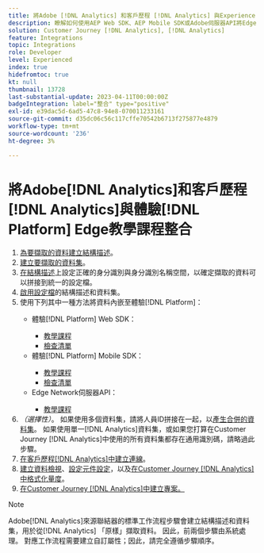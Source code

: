 ```yaml
---
title: 將Adobe [!DNL Analytics] 和客戶歷程 [!DNL Analytics] 與Experience [!DNL Platform] Edge教學課程整合
description: 瞭解如何使用AEP Web SDK、AEP Mobile SDK或Adobe伺服器API將Edge Network [!DNL Analytics] 與Customer Journey [!DNL Analytics] 整合。
solution: Customer Journey [!DNL Analytics], [!DNL Analytics]
feature: Integrations
topic: Integrations
role: Developer
level: Experienced
index: true
hidefromtoc: true
kt: null
thumbnail: 13728
last-substantial-update: 2023-04-11T00:00:00Z
badgeIntegration: label="整合" type="positive"
exl-id: e39dac5d-6ad5-47c8-94e8-070011233161
source-git-commit: d35dc06c56c117cffe70542b6713f275877e4879
workflow-type: tm+mt
source-wordcount: '236'
ht-degree: 3%

---
```


# 將Adobe[!DNL Analytics]和客戶歷程[!DNL Analytics]與體驗[!DNL Platform] Edge教學課程整合

<ol>
    <li><a href="https://experienceleague.adobe.com/zh-hant?lang=en#dashboard/learning" _target="_blank" rel="noopener noreferrer">為要擷取的資料建立結構描述</a>。</li>
    <li><a href="https://experienceleague.adobe.com/docs/platform-learn/tutorials/data-ingestion/create-datasets-and-ingest-data.html?lang=zh-Hant" _target="_blank" rel="noopener noreferrer">建立要擷取的資料集</a>。</a></li>
    <li><a href="https://experienceleague.adobe.com/docs/platform-learn/tutorials/identities/label-ingest-and-verify-identity-data.html?lang=zh-Hant" _target="_blank" rel="noopener noreferrer">在結構描述</a>上設定正確的身分識別與身分識別名稱空間，以確定擷取的資料可以拼接到統一的設定檔。</li> 
    <li><a href="https://experienceleague.adobe.com/docs/platform-learn/tutorials/profiles/bring-data-into-the-real-time-customer-profile.html?lang=zh-Hant" _target="_blank" rel="noopener noreferrer">啟用設定檔</a>的結構描述和資料集。</li>
    <li>使用下列其中一種方法將資料內嵌至體驗[!DNL Platform]：</li>
        <ul>
            <li>體驗[!DNL Platform] Web SDK：</li>
                <ul>
                    <li><a href="https://experienceleague.adobe.com/docs/platform-learn/implement-web-sdk/overview.html?lang=zh-Hant" _target="_blank" rel="noopener noreferrer">教學課程</a></li>
                    <li><a href="https://experienceleague.adobe.com/docs/analytics/implementation/aep-edge/web-sdk/overview.html?lang=zh-Hant" _target="_blank" rel="noopener noreferrer">檢查清單</a></li>
                </ul>
            <li>體驗[!DNL Platform] Mobile SDK：</li>
                <ul>
                    <li><a href="https://experienceleague.adobe.com/docs/platform-learn/data-collection/mobile-sdk/create-mobile-properties.html?lang=zh-Hant" _target="_blank" rel="noopener noreferrer">教學課程</a></li>
                    <li><a href="https://experienceleague.adobe.com/docs/analytics/implementation/aep-edge/mobile-sdk/overview.html?lang=zh-Hant" _target="_blank" rel="noopener noreferrer">檢查清單</a></li>
                </ul></li>
            <li>Edge Network伺服器API：</li>
                <ul>
                    <li><a href="https://experienceleague.adobe.com/docs/experience-platform/edge-network-server-api/interacting-other-adobe-solutions/interacting-adobe-analytics.html" _target="_blank" rel="noopener noreferrer">教學課程</a></li>
                </ul>
       </ul>
    <li><i>（選擇性）</i>。 如果使用多個資料集，請將人員ID拼接在一起，以<a href="https://experienceleague.adobe.com/docs/analytics-platform/using/cja-connections/combined-dataset.html?lang=zh-Hant" _target="_blank" rel="noopener noreferrer">產生合併的資料集</a>。 如果使用單一[!DNL Analytics]資料集，或如果您打算在Customer Journey [!DNL Analytics]中使用的所有資料集都存在通用識別碼，請略過此步驟。</li>
    <li><a href="https://experienceleague.adobe.com/docs/customer-journey-analytics-learn/tutorials/connections/connecting-customer-journey-analytics-to-data-sources-in-platform.html?lang=zh-Hant" _target="_blank" rel="noopener noreferrer">在客戶歷程[!DNL Analytics]中建立連線</a>。</li>
    <li><a href="https://experienceleague.adobe.com/docs/customer-journey-analytics-learn/tutorials/data-views/basic-configuration-for-data-views.html?lang=zh-Hant" _target="_blank" rel="noopener noreferrer">建立資料檢視</a>、<a href="https://experienceleague.adobe.com/docs/customer-journey-analytics-learn/tutorials/data-views/configuring-component-settings-in-data-views.html?lang=zh-Hant" _target="_blank" rel="noopener noreferrer">設定元件設定</a>，以及<a href="https://experienceleague.adobe.com/docs/customer-journey-analytics-learn/tutorials/data-views/formatting-metrics-in-data-views.html?lang=zh-Hant" _target="_blank" rel="noopener noreferrer">在Customer Journey [!DNL Analytics]中格式化量度</a>。
    <li><a href="https://experienceleague.adobe.com/docs/customer-journey-analytics-learn/tutorials/analysis-workspace/workspace-projects/build-a-new-project.html?lang=zh-Hant" _target="_blank" rel="noopener noreferrer">在Customer Journey [!DNL Analytics]中建立專案。</a></li>
</ol>

>[!NOTE]
>
>Adobe[!DNL Analytics]來源聯結器的標準工作流程步驟會建立結構描述和資料集，用於從[!DNL Analytics] 「原樣」擷取資料。 因此，前兩個步驟由系統處理。 對應工作流程需要建立自訂屬性；因此，請完全遵循步驟順序。
